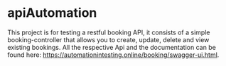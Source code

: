 # apiAutomation
This project is for testing a restful booking API, it consists of a simple booking-controller that allows you to create, update, delete and view existing bookings. All the respective Api and the documentation can be found here: https://automationintesting.online/booking/swagger-ui.html.
